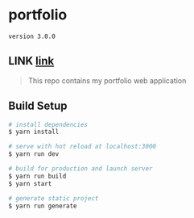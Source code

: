 # portfolio
``
version 3.0.0
``
## LINK [link](http://payam-dev.com)


> This repo contains my portfolio web application

## Build Setup

``` bash
# install dependencies
$ yarn install

# serve with hot reload at localhost:3000
$ yarn run dev

# build for production and launch server
$ yarn run build
$ yarn start

# generate static project
$ yarn run generate
```
